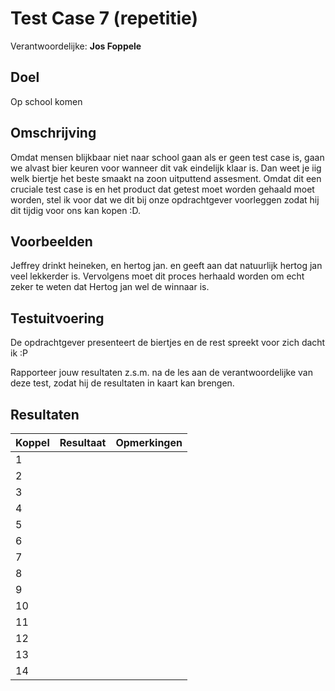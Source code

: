 # Test Case 7 (repetitie)
Verantwoordelijke: **Jos Foppele**

## Doel
Op school komen

## Omschrijving
Omdat mensen blijkbaar niet naar school gaan als er geen test case is, gaan we alvast bier keuren voor wanneer dit vak eindelijk klaar is.
Dan weet je iig welk biertje het beste smaakt na zoon uitputtend assesment.
Omdat dit een cruciale test case is en het product dat getest moet worden gehaald moet worden, stel ik voor dat we dit bij onze opdrachtgever voorleggen zodat hij dit tijdig voor ons kan kopen :D.

## Voorbeelden
Jeffrey drinkt heineken, en hertog jan.
en geeft aan dat natuurlijk hertog jan veel lekkerder is.
Vervolgens moet dit proces herhaald worden om echt zeker te weten dat Hertog jan wel de winnaar is.

## Testuitvoering
De opdrachtgever presenteert de biertjes en de rest spreekt voor zich dacht ik :P

Rapporteer jouw resultaten z.s.m. na de les aan de verantwoordelijke van deze test, zodat hij de resultaten in kaart kan brengen.

## Resultaten
| Koppel | Resultaat | Opmerkingen |
| --- | --- | --- |
| 1 | | |
| 2 | | |
| 3 | | |
| 4 | | |
| 5 | | |
| 6 | | |
| 7 | | |
| 8 | | |
| 9 | | |
| 10 | | |
| 11 | | |
| 12 | | |
| 13 | | |
| 14 | | |

